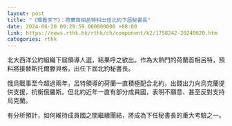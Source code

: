```yaml
---
layout: post
title: "《環看天下》：荷蘭首相呂特料出任北約下屆秘書長"
date: 2024-06-20 09:29:59.000000000 +08:00
link: https://news.rthk.hk/rthk/ch/component/k2/1758242-20240620.htm
categories: rthk
---
```


北大西洋公約組織下屆領導人選，結果呼之欲出。作為大熱門的荷蘭首相呂特，預料將接替斯托爾滕貝格，出任下屆北約秘書長。

俄烏戰事至今超過兩年，呂特領導的荷蘭一直積極配合北約，出錢出力向烏克蘭提供支援，抗衡俄羅斯。但北約近年一直有部分成員國，表明不願意、甚至反對支持烏克蘭。

有分析預計，如何維持成員國之間繼續團結，將成為下任秘書長的重大考驗之一。
